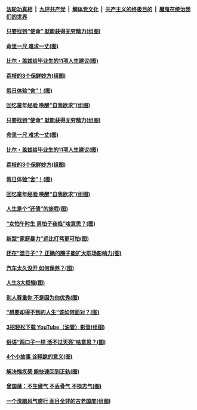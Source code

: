 ####  [法轮功真相](../../../../basic/blob/master/README.md?t=06221514) &nbsp;|&nbsp; [九评共产党](../../../../9ping.md/blob/master/README.md?t=06221514) &nbsp;|&nbsp; [解体党文化](../../../../jtdwh.md/blob/master/README.md?t=06221514)  &nbsp;|&nbsp; [共产主义的终极目的](../../../../gczydzjmd.md/blob/master/README.md?t=06221514) &nbsp;|&nbsp; [魔鬼在统治我们的世界](../../../../mgztzwmdsj.md/blob/master/README.md?t=06221514) 

#### [只要找到“使命” 就能获得无穷精力(组图)](../pages/p8/937159.md?t=06221514) 

#### [命里一尺 难求一丈(图)](../pages/p8/936782.md?t=06221514) 

#### [比尔・盖兹给毕业生的11项人生建议(图)](../pages/p8/936231.md?t=06221514) 

#### [荔枝的3个保鲜妙方(组图)](../pages/p8/936950.md?t=06221514) 

#### [假日体验“舍”！(图)](../pages/p8/937183.md?t=06221514) 

#### [回忆童年经验 唤醒“自我欲求”(组图)](../pages/p8/937082.md?t=06221514) 

#### [只要找到“使命” 就能获得无穷精力(组图)](../pages/p8/937159.md?t=06221514) 

#### [命里一尺 难求一丈(图)](../pages/p8/936782.md?t=06221514) 

#### [比尔・盖兹给毕业生的11项人生建议(图)](../pages/p8/936231.md?t=06221514) 

#### [荔枝的3个保鲜妙方(组图)](../pages/p8/936950.md?t=06221514) 

#### [假日体验“舍”！(图)](../pages/p8/937183.md?t=06221514) 

#### [回忆童年经验 唤醒“自我欲求”(组图)](../pages/p8/937082.md?t=06221514) 

#### [人生是个“还债”的旅程(图)](../pages/p8/936768.md?t=06221514) 

#### [“女怕午时生 男怕子夜临”啥意思？(图)](../pages/p8/937081.md?t=06221514) 

#### [新型“家庭暴力”远比打骂更可怕(图)](../pages/p8/936230.md?t=06221514) 

#### [还在“混日子”？ 正确的圈子能扩大职场影响力(图)](../pages/p8/937049.md?t=06221514) 

#### [汽车太久没开 如何保养？(图)](../pages/p8/937035.md?t=06221514) 

#### [人生3大烦恼(图)](../pages/p8/936959.md?t=06221514) 

#### [别人尊重你 不是因为你优秀(图)](../pages/p8/936253.md?t=06221514) 

#### [“想要却得不到的人生”该如何面对？(图)](../pages/p8/936933.md?t=06221514) 

#### [3招轻松下载 YouTube（油管）影音(组图)](../pages/p8/936922.md?t=06221514) 

#### [俗语“两口子一样 活不过天亮”啥意思？(图)](../pages/p8/936917.md?t=06221514) 

#### [4个小故事 诠释跪的意义(图)](../pages/p8/936353.md?t=06221514) 

#### [解决愧疚感 能快速回到正轨(图)](../pages/p8/936834.md?t=06221514) 

#### [曾国藩：不生傲气 不丢骨气 不损志气(图)](../pages/p8/936248.md?t=06221514) 

#### [一个洗脑风气盛行 面目全非的古老国度(组图)](../pages/p8/936759.md?t=06221514) 

